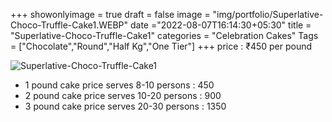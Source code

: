 +++
showonlyimage = true
draft = false
image = "img/portfolio/Superlative-Choco-Truffle-Cake1.WEBP"
date ="2022-08-07T16:14:30+05:30"
title = "Superlative-Choco-Truffle-Cake1"
categories = "Celebration Cakes"
Tags = ["Chocolate","Round","Half Kg","One Tier"]
+++
price : ₹450 per pound
<!--more-->
![Superlative-Choco-Truffle-Cake1](/img/portfolio/Superlative-Choco-Truffle-Cake1.WEBP)
* 1 pound cake price serves 8-10 persons : 450
* 2 pound cake price serves 10-20 persons : 900
* 3 pound cake price serves 20-30 persons : 1350
